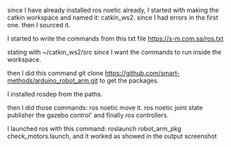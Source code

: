 since I have already installed ros noetic already, I started with making the catkin workspace and named it: catkin_ws2. since I had errors in the first one.
then I sourced it.

I started to write the commands from this txt file https://s-m.com.sa/ros.txt

stating with ~/catkin_ws2/src since I want the commands to run inside the workspace.

then I did this command git clone https://github.com/smart-methods/arduino_robot_arm.git to get the packages.

I installed rosdep from the paths.

then I did those commands:
ros noetic move it.
ros noetic joint state publisher 
the gazebo control'
and finally ros controllers.

 I launched ros with this command: roslaunch robot_arm_pkg check_motors.launch, and it worked as showed in the output screenshot
